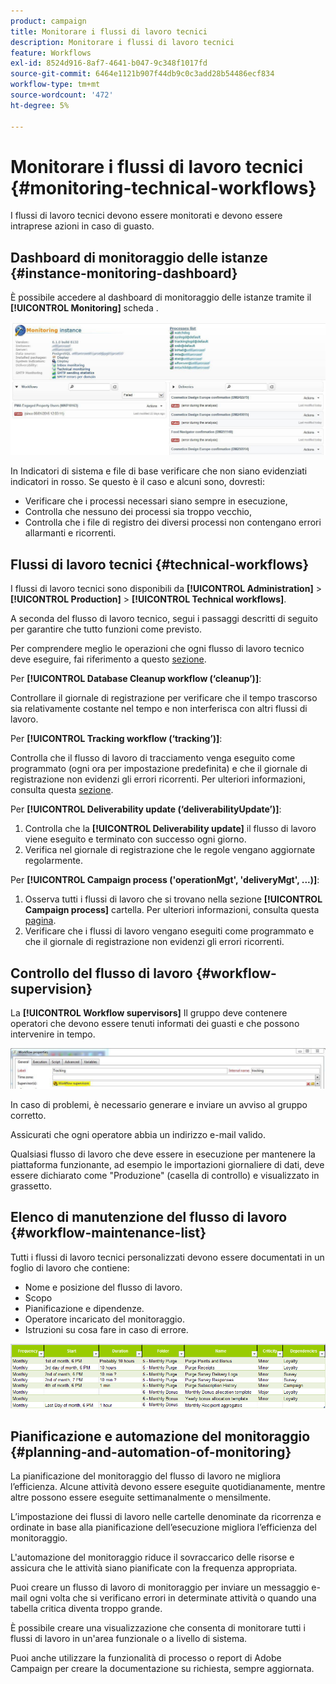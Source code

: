 ```yaml
---
product: campaign
title: Monitorare i flussi di lavoro tecnici
description: Monitorare i flussi di lavoro tecnici
feature: Workflows
exl-id: 8524d916-8af7-4641-b047-9c348f1017fd
source-git-commit: 6464e1121b907f44db9c0c3add28b54486ecf834
workflow-type: tm+mt
source-wordcount: '472'
ht-degree: 5%

---
```


# Monitorare i flussi di lavoro tecnici {#monitoring-technical-workflows}

I flussi di lavoro tecnici devono essere monitorati e devono essere intraprese azioni in caso di guasto.

## Dashboard di monitoraggio delle istanze {#instance-monitoring-dashboard}

È possibile accedere al dashboard di monitoraggio delle istanze tramite il **[!UICONTROL Monitoring]** scheda .

![](assets/monitoring_technical_workflows1.png)

In Indicatori di sistema e file di base verificare che non siano evidenziati indicatori in rosso. Se questo è il caso e alcuni sono, dovresti:

* Verificare che i processi necessari siano sempre in esecuzione,
* Controlla che nessuno dei processi sia troppo vecchio,
* Controlla che i file di registro dei diversi processi non contengano errori allarmanti e ricorrenti.

## Flussi di lavoro tecnici {#technical-workflows}

I flussi di lavoro tecnici sono disponibili da **[!UICONTROL Administration]** > **[!UICONTROL Production]** > **[!UICONTROL Technical workflows]**.

A seconda del flusso di lavoro tecnico, segui i passaggi descritti di seguito per garantire che tutto funzioni come previsto.

Per comprendere meglio le operazioni che ogni flusso di lavoro tecnico deve eseguire, fai riferimento a questo [sezione](technical-workflows.md).

Per **[!UICONTROL Database Cleanup workflow (‘cleanup’)]**:

Controllare il giornale di registrazione per verificare che il tempo trascorso sia relativamente costante nel tempo e non interferisca con altri flussi di lavoro.

Per **[!UICONTROL Tracking workflow (‘tracking’)]**:

Controlla che il flusso di lavoro di tracciamento venga eseguito come programmato (ogni ora per impostazione predefinita) e che il giornale di registrazione non evidenzi gli errori ricorrenti. Per ulteriori informazioni, consulta questa [sezione](delivery.md).

Per **[!UICONTROL Deliverability update (‘deliverabilityUpdate’)]**:

1. Controlla che la **[!UICONTROL Deliverability update]** il flusso di lavoro viene eseguito e terminato con successo ogni giorno.
1. Verifica nel giornale di registrazione che le regole vengano aggiornate regolarmente.

Per **[!UICONTROL Campaign process ('operationMgt', 'deliveryMgt', ...)]**:

1. Osserva tutti i flussi di lavoro che si trovano nella sezione **[!UICONTROL Campaign process]** cartella. Per ulteriori informazioni, consulta questa [pagina](technical-workflows.md).
1. Verificare che i flussi di lavoro vengano eseguiti come programmato e che il giornale di registrazione non evidenzi gli errori ricorrenti.

## Controllo del flusso di lavoro {#workflow-supervision}

La **[!UICONTROL Workflow supervisors]** Il gruppo deve contenere operatori che devono essere tenuti informati dei guasti e che possono intervenire in tempo.

![](assets/monitoring_technical_workflows3.png)

In caso di problemi, è necessario generare e inviare un avviso al gruppo corretto.

Assicurati che ogni operatore abbia un indirizzo e-mail valido.

Qualsiasi flusso di lavoro che deve essere in esecuzione per mantenere la piattaforma funzionante, ad esempio le importazioni giornaliere di dati, deve essere dichiarato come &quot;Produzione&quot; (casella di controllo) e visualizzato in grassetto.

## Elenco di manutenzione del flusso di lavoro {#workflow-maintenance-list}

Tutti i flussi di lavoro tecnici personalizzati devono essere documentati in un foglio di lavoro che contiene:

* Nome e posizione del flusso di lavoro.
* Scopo
* Pianificazione e dipendenze.
* Operatore incaricato del monitoraggio.
* Istruzioni su cosa fare in caso di errore.

![](assets/monitoring_technical_workflows4.png)

## Pianificazione e automazione del monitoraggio {#planning-and-automation-of-monitoring}

La pianificazione del monitoraggio del flusso di lavoro ne migliora l’efficienza. Alcune attività devono essere eseguite quotidianamente, mentre altre possono essere eseguite settimanalmente o mensilmente.

L’impostazione dei flussi di lavoro nelle cartelle denominate da ricorrenza e ordinate in base alla pianificazione dell’esecuzione migliora l’efficienza del monitoraggio.

L&#39;automazione del monitoraggio riduce il sovraccarico delle risorse e assicura che le attività siano pianificate con la frequenza appropriata.

Puoi creare un flusso di lavoro di monitoraggio per inviare un messaggio e-mail ogni volta che si verificano errori in determinate attività o quando una tabella critica diventa troppo grande.

È possibile creare una visualizzazione che consenta di monitorare tutti i flussi di lavoro in un&#39;area funzionale o a livello di sistema.

Puoi anche utilizzare la funzionalità di processo o report di Adobe Campaign per creare la documentazione su richiesta, sempre aggiornata.
